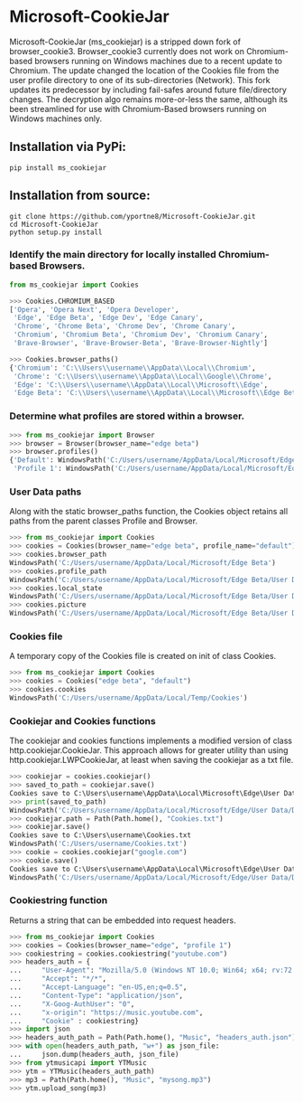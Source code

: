 # Microsoft-CookieJar

Microsoft-CookieJar (ms_cookiejar) is a stripped down fork of browser_cookie3. Browser_cookie3 currently does not work on Chromium-based browsers running
on Windows machines due to a recent update to Chromium. The update changed the location of the Cookies file from the user profile directory to one of its
sub-directories (Network). This fork updates its predecessor by including fail-safes around future file/directory changes. The decryption algo remains 
more-or-less the same, although its been streamlined for use with Chromium-Based browsers running on Windows machines only.

## Installation via PyPi:
```
pip install ms_cookiejar
```

## Installation from source:
```
git clone https://github.com/yportne8/Microsoft-CookieJar.git
cd Microsoft-CookieJar
python setup.py install
```

### Identify the main directory for locally installed Chromium-based Browsers.
```python
from ms_cookiejar import Cookies

>>> Cookies.CHROMIUM_BASED
['Opera', 'Opera Next', 'Opera Developer', 
 'Edge', 'Edge Beta', 'Edge Dev', 'Edge Canary',
 'Chrome', 'Chrome Beta', 'Chrome Dev', 'Chrome Canary',
 'Chromium', 'Chromium Beta', 'Chromium Dev', 'Chromium Canary',
 'Brave-Browser', 'Brave-Browser-Beta', 'Brave-Browser-Nightly']

>>> Cookies.browser_paths()
{'Chromium': 'C:\\Users\\username\\AppData\\Local\\Chromium',
 'Chrome': 'C:\\Users\\username\\AppData\\Local\\Google\\Chrome', 
 'Edge': 'C:\\Users\\username\\AppData\\Local\\Microsoft\\Edge', 
 'Edge Beta': 'C:\\Users\\username\\AppData\\Local\\Microsoft\\Edge Beta'}
```

### Determine what profiles are stored within a browser.
```python
>>> from ms_cookiejar import Browser
>>> browser = Browser(browser_name="edge beta")
>>> browser.profiles()
{'Default': WindowsPath('C:/Users/username/AppData/Local/Microsoft/Edge Beta/User Data/Default'),
 'Profile 1': WindowsPath('C:/Users/username/AppData/Local/Microsoft/Edge Beta/User Data/Profile 1')}
```

### User Data paths
Along with the static browser_paths function, the Cookies object retains all paths from the parent classes Profile and Browser.
```python
>>> from ms_cookiejar import Cookies
>>> cookies = Cookies(browser_name="edge beta", profile_name="default")
>>> cookies.browser_path
WindowsPath('C:/Users/username/AppData/Local/Microsoft/Edge Beta')
>>> cookies.profile_path
WindowsPath('C:/Users/username/AppData/Local/Microsoft/Edge Beta/User Data/Default')
>>> cookies.local_state
WindowsPath('C:/Users/username/AppData/Local/Microsoft/Edge Beta/User Data/Local State')
>>> cookies.picture
WindowsPath('C:/Users/username/AppData/Local/Microsoft/Edge Beta/User Data/Edge Profile Picture.png')
```

### Cookies file
A temporary copy of the Cookies file is created on init of class Cookies.
```python
>>> from ms_cookiejar import Cookies
>>> cookies = Cookies("edge beta", "default")
>>> cookies.cookies
WindowsPath('C:/Users/username/AppData/Local/Temp/Cookies')
```

### Cookiejar and Cookies functions
The cookiejar and cookies functions implements a modified version of class http.cookiejar.CookieJar. This approach allows for greater utility than using http.cookiejar.LWPCookieJar, at least when saving the cookiejar as a txt file.
```python
>>> cookiejar = cookies.cookiejar()
>>> saved_to_path = cookiejar.save()
Cookies save to C:\Users\username\AppData\Local\Microsoft\Edge\User Data\Default\Cookies.txt
>>> print(saved_to_path)
WindowsPath('C:/Users/username/AppData/Local/Microsoft/Edge/User Data/Default/Cookies.txt')
>>> cookiejar.path = Path(Path.home(), "Cookies.txt")
>>> cookiejar.save()
Cookies save to C:\Users\username\Cookies.txt
WindowsPath('C:/Users/username/Cookies.txt')
>>> cookie = cookies.cookiejar("google.com")
>>> cookie.save()
Cookies save to C:\Users\username\AppData\Local\Microsoft\Edge\User Data\Default\google.com Cookies.txt
WindowsPath('C:/Users/username/AppData/Local/Microsoft/Edge/User Data/Default/google.com Cookies.txt')
```

### Cookiestring function
Returns a string that can be embedded into request headers.
```python
>>> from ms_cookiejar import Cookies
>>> cookies = Cookies(browser_name="edge", "profile 1")
>>> cookiestring = cookies.cookiestring("youtube.com")
>>> headers_auth = {
...     "User-Agent": "Mozilla/5.0 (Windows NT 10.0; Win64; x64; rv:72.0) Gecko/20100101 Firefox/72.0",
...     "Accept": "*/*",
...     "Accept-Language": "en-US,en;q=0.5",
...     "Content-Type": "application/json",
...     "X-Goog-AuthUser": "0",
...     "x-origin": "https://music.youtube.com",
...     "Cookie" : cookiestring}
>>> import json
>>> headers_auth_path = Path(Path.home(), "Music", "headers_auth.json")
>>> with open(headers_auth_path, "w+") as json_file:
...     json.dump(headers_auth, json_file)
>>> from ytmusicapi import YTMusic
>>> ytm = YTMusic(headers_auth_path)
>>> mp3 = Path(Path.home(), "Music", "mysong.mp3")
>>> ytm.upload_song(mp3)
```
